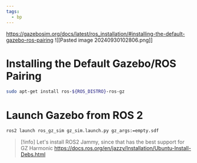 ```yaml
---
tags:
  - bp
---
```

https://gazebosim.org/docs/latest/ros_installation/#installing-the-default-gazebo-ros-pairing
![[Pasted image 20240930102806.png]]
# Installing the Default Gazebo/ROS Pairing
```bash
sudo apt-get install ros-${ROS_DISTRO}-ros-gz
```

# Launch Gazebo from ROS 2
```bash
ros2 launch ros_gz_sim gz_sim.launch.py gz_args:=empty.sdf
```

> [!info] Let's install ROS2 Jammy, since that has the best support for GZ Harmonic https://docs.ros.org/en/jazzy/Installation/Ubuntu-Install-Debs.html

